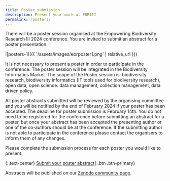 ```yaml
---
title: Poster submission
description: Present your work at EBRIII
permalink: /posters/
---
```


There will be a poster session organised at the Empowering Biodiversity Research III 2024 conference. You are invited to submit an abstract for a poster presentation. 

![posters-1]({{ '/assets/images/ebrposter1.png' | relative_url }})

It is not necessary to present a poster in order to participate in the conference. The poster session will be integrated in the Biodiversity Informatics Market. The scope of the Poster session is: biodiversity research, biodiversity informatics (IT tools used for biodiversity research), open data, open science. data management, collection management, data driven policy.

All poster abstracts submitted will be reviewed by the organising committee and you will be notified by the end of February 2024 if your poster has been accepted. The deadline for poster submission is February 14th.
You do not need to be registered for the conference before submitting an abstract for a poster, but once your abstract has been accepted the presenting author or one of the co-authors should be at the conference.
If the submitting author is not able to participate in the conference please contact the organisers to inform them of any changes. 

Please complete the submission process for each poster you would like to present.

{:.text-center}
[Submit your poster abstract](https://forms.gle/v4H9UHLpRMUAU4Y26){:.btn .btn-primary}

Abstracts will be published on our [Zenodo community page](https://zenodo.org/communities/empoweringbiodiversityresearch).
